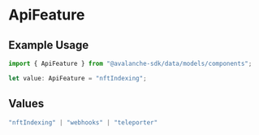 # ApiFeature

## Example Usage

```typescript
import { ApiFeature } from "@avalanche-sdk/data/models/components";

let value: ApiFeature = "nftIndexing";
```

## Values

```typescript
"nftIndexing" | "webhooks" | "teleporter"
```